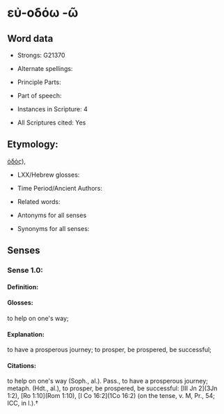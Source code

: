 # εὐ-οδόω -ῶ

<!-- Status: S2=NeedsEdits -->
<!-- Lexica used for edits:   -->

## Word data

* Strongs: G21370

* Alternate spellings:



* Principle Parts: 


* Part of speech: 


* Instances in Scripture: 4

* All Scriptures cited: Yes

## Etymology: 

[ὁδός]()), 

* LXX/Hebrew glosses: 


* Time Period/Ancient Authors: 


* Related words: 

* Antonyms for all senses

* Synonyms for all senses: 


## Senses 


### Sense  1.0: 

#### Definition: 

#### Glosses: 

to help on one's way; 

#### Explanation: 

to have a prosperous journey; 
to prosper, be prospered, be successful; 

#### Citations: 

to help on one's way (Soph., al.). Pass., to have a prosperous journey; metaph. (Hdt., al.), to prosper, be prospered, be successful: [III Jn 2](3Jn 1:2), [Ro 1:10](Rom 1:10), [I Co 16:2](1Co 16:2) (on the tense, v. M, Pr., 54; ICC, in l.).†
